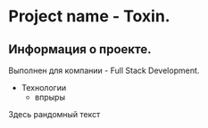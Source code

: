 # Project name - Toxin.

## Информация о проекте.

Выполнен для компании - Full Stack Development.
+ Технологии
  + впрыры
  


Здесь рандомный текст
